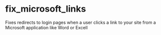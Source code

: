 fix_microsoft_links
===================

Fixes redirects to login pages when a user clicks a link to your site from a Microsoft application like Word or Excell